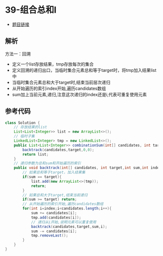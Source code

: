 # 39-组合总和I

- [题目链接](https://leetcode-cn.com/problems/combination-sum/)

## 解析

方法一：回溯
- 定义一个list存放结果，tmp存放每次的集合
- 定义回溯的递归出口，当临时集合元素总和等于target时，将tmp加入结果list中
- 当临时集合元素总和大于target时,结束当前层次递归
- 从开始遍历的索引index开始,遍历candidates数组
- sum加上当前元素,递归,注意这次递归的index还是i,代表可重复使用元素

## 参考代码
```Java
class Solution {
    // 存放结果的list
    List<List<Integer>> list = new ArrayList<>();
    // 临时子集
    LinkedList<Integer> tmp = new LinkedList<>();
    public List<List<Integer>> combinationSum(int[] candidates, int target) {
        backtrack(candidates,target,0,0);
        return list;
    }
    // 递归参数为总和sum和开始遍历的索引
    public void backtrack(int[] candidates, int target,int sum,int index){
        // 如果总和等于target，加入结果集
        if(sum == target){
            list.add(new ArrayList<>(tmp));
            return;
        }
        // 如果总和大于target,结束当前递归
        if(sum >= target) return;
        // 从开始遍历的索引开始,遍历candidates数组
        for(int i=index;i<candidates.length;i++){
            sum += candidates[i];
            tmp.add(candidates[i]);
            // 递归从i开始,说明元素可以重复使用
            backtrack(candidates,target,sum,i);
            sum -= candidates[i];
            tmp.removeLast();
        }
    }
}
```
